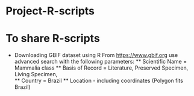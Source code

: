 # Project-R-scripts
# To share R-scripts
* Downloading GBIF dataset using R 
From https://www.gbif.org use advanced search with the following parameters:
** Scientific Name = Mammalia class
** Basis of Record = Literature, Preserved Specimen, Living Specimen,  
** Country = Brazil
** Location - including coordinates (Polygon fits Brazil)



